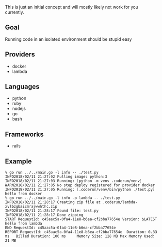 This is just an initial concept and will mostly likely not work for you currently.

## Goal
Running code in an isolated environment should be stupid easy

## Providers
* docker
* lambda

## Languages
* python
* ruby
* nodejs
* go
* bash

## Frameworks
* rails

## Example
```
% go run ../../main.go -l info -- ./test.py
INFO2018/02/11 21:27:02 Pulling image: python:3
INFO2018/02/11 21:27:03 Running: [python -m venv .coderun/venv]
WARN2018/02/11 21:27:05 No step deploy registered for provider docker
INFO2018/02/11 21:27:05 Running: [.coderun/venv/bin/python ./test.py]
hello from docker
% go run ../../main.go -l info -p lambda -- ./test.py
INFO2018/02/11 21:28:17 Creating zip file at .coderun/lambda-xvlbzgbaicmrajwwhthc.zip
INFO2018/02/11 21:28:17 Found file: test.py
INFO2018/02/11 21:28:17 Done zipping
START RequestId: c45aac5a-0fa4-11e8-b6ea-cf2bba77654e Version: $LATEST
hello from lambda
END RequestId: c45aac5a-0fa4-11e8-b6ea-cf2bba77654e
REPORT RequestId: c45aac5a-0fa4-11e8-b6ea-cf2bba77654e  Duration: 0.33 ms   Billed Duration: 100 ms     Memory Size: 128 MB Max Memory Used: 21 MB  
```


